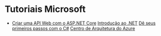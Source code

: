 # Tutoriais Microsoft

- [Criar uma API Web com o ASP.NET Core](https://docs.microsoft.com/pt-br/learn/modules/build-web-api-aspnet-core/)
[Introdução ao .NET](https://docs.microsoft.com/pt-br/learn/modules/dotnet-introduction/)
[Dê seus primeiros passos com o C#](https://docs.microsoft.com/pt-br/learn/paths/csharp-first-steps/?source=learn)
[Centro de Arquitetura do Azure](https://docs.microsoft.com/pt-br/azure/architecture/)

